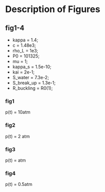 # Description of Figures

## fig1-4

- kappa = 1.4;           
- c = 1.48e3;             
- rho_L = 1e3;           
- P0 = 101325;            
- mu = 1;                
- kappa_s = 1.5e-10;     
- kai = 2e-1;            
- S_water = 7.3e-2;     
- S_break_up = 1.3e-1;    
- R_buckling = R0(1);     

### fig1

p(t) = 10atm

### fig2

p(t) = 2 atm

### fig3

p(t) = atm

### fig4

p(t) = 0.5atm
